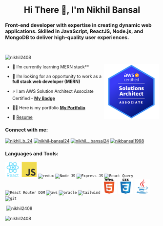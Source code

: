 <h1 align="center">Hi There 👋, I'm Nikhil Bansal</h1>
<h3>Front-end developer with expertise in creating dynamic
web applications. Skilled in JavaScript, ReactJS, Node.js,
and MongoDB to deliver high-quality user experiences.</h3>
<br>
<p align="left"> <img src="https://komarev.com/ghpvc/?username=nikhil2408&label=Profile%20views&color=0e75b6&style=flat" alt="nikhil2408" /> </p>

[<img align="right" alt="AWS SAA Badge" width="180px" src="https://github.com/Nikhil2408/Nikhil2408/blob/master/AWS_SAA_Badge.png"/>](https://www.credly.com/badges/d6c100fd-3f8a-4b2a-ac78-1fa9c84b7fd8)

- 🔭 I’m currently learning MERN stack**

- 👯 I’m looking for an opportunity to work as a **full stack web developer (MERN)**

- ⚡ I am AWS Solution Architect Associate Certified - **[My Badge](https://www.credly.com/badges/d6c100fd-3f8a-4b2a-ac78-1fa9c84b7fd8)**

- 👨‍💻 Here is my portfolio **[My Portfolio](https://nikhil-bansal.netlify.app)**

- 📄 [Resume](https://drive.google.com/file/d/1GpwKwoUcQEqmEpfSCtLA_sELctSfntGx/view?usp=sharing)


<h3 align="left">Connect with me:</h3>
<p align="left">
<a href="https://twitter.com/nikhil_b_24" target="blank"><img align="center" src="https://raw.githubusercontent.com/rahuldkjain/github-profile-readme-generator/master/src/images/icons/Social/twitter.svg" alt="nikhil_b_24" height="30" width="40" /></a>
<a href="https://linkedin.com/in/nikhil-bansal24" target="blank"><img align="center" src="https://raw.githubusercontent.com/rahuldkjain/github-profile-readme-generator/master/src/images/icons/Social/linked-in-alt.svg" alt="nikhil-bansal24" height="30" width="40" /></a>
<a href="https://instagram.com/nikhil._.bansal24" target="blank"><img align="center" src="https://raw.githubusercontent.com/rahuldkjain/github-profile-readme-generator/master/src/images/icons/Social/instagram.svg" alt="nikhil._.bansal24" height="30" width="40" /></a>
<a href="https://www.hackerrank.com/nikbansal1998" target="blank"><img align="center" src="https://raw.githubusercontent.com/rahuldkjain/github-profile-readme-generator/master/src/images/icons/Social/hackerrank.svg" alt="nikbansal1998" height="30" width="40" /></a>
</p>

<h3 align="left">Languages and Tools:</h3>
<p align="left">

<code><img title="ReactJS" src="https://raw.githubusercontent.com/devicons/devicon/master/icons/react/react-original-wordmark.svg" alt="react" width="50" height="50"/></code>
<code><img title="JavaScript" src="https://raw.githubusercontent.com/devicons/devicon/master/icons/javascript/javascript-original.svg" alt="javascript" width="50" height="50"/></code>
<code><img title="Redux" src="https://static-00.iconduck.com/assets.00/redux-icon-2048x1945-ahvhunxp.png" alt="redux" width="50" height="50"/></code>
<code><img title="nodejs" src="https://w7.pngwing.com/pngs/452/24/png-transparent-js-logo-node-logos-and-brands-icon.png" alt="Node JS" width="50" height="50"/></code>
<code><img title="expressjs" src="https://w7.pngwing.com/pngs/846/87/png-transparent-mean-solution-stack-express-js-node-js-javascript-github-text-trademark-logo-thumbnail.png" alt="Express JS" width="50" height="50"/></code>
<code><img title="React Query" src="https://seeklogo.com/images/R/react-query-logo-1340EA4CE9-seeklogo.com.png" alt="React Query" width="50" height="50"/></code>
<code><img title="React Router DOM" src="https://www.svgrepo.com/show/354262/react-router.svg" alt="React Router DOM" width="50" height="50"/></code>
<code><img title="Amazon Web Services(AWS)" src="https://ezerus.com.au/wp-content/uploads/2019/05/aws-logo-aws-new-logo-album-on-imgur-ideas.png" alt="aws" width="50" height="50"/></code>
<code><img title="Oracle Database" src="https://pdjmaster.files.wordpress.com/2020/04/oracle-database.png" alt="oracle" width="50" height="50"/></code>
<code><img title="Tailwind CSS" src="https://www.vectorlogo.zone/logos/tailwindcss/tailwindcss-icon.svg" alt="tailwind" width="40" height="40"/></code>
<code><img title="HTML5" src="https://raw.githubusercontent.com/devicons/devicon/master/icons/html5/html5-original-wordmark.svg" alt="html5" width="50" height="50"/></code>
<code><img title="CSS3" src="https://raw.githubusercontent.com/devicons/devicon/master/icons/css3/css3-original-wordmark.svg" alt="css3" width="50" height="50"/></code>
<code><img title="Java" src="https://raw.githubusercontent.com/devicons/devicon/master/icons/java/java-original.svg" alt="java" width="50" height="50"/></code> 
<code><img title="Git" src="https://www.vectorlogo.zone/logos/git-scm/git-scm-icon.svg" alt="git" width="50" height="50"/></code>

</p>

<p>&nbsp;<img align="center" src="https://github-readme-stats.vercel.app/api?username=nikhil2408&show_icons=true&locale=en" alt="nikhil2408" /></p>

<p><img align="center" src="https://github-readme-streak-stats.herokuapp.com/?user=nikhil2408&" alt="nikhil2408" /></p>

